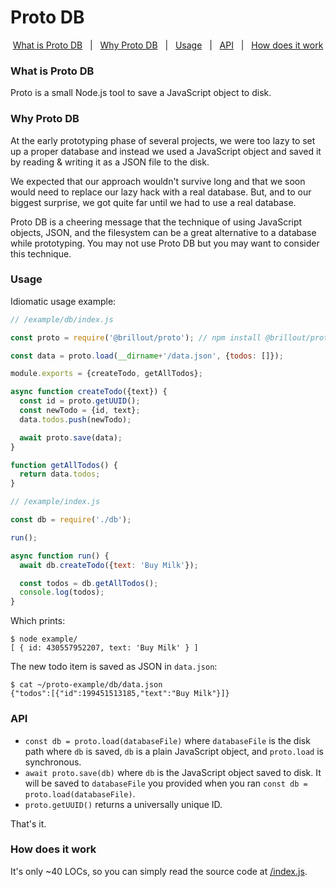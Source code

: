 <!---






    WARNING, READ THIS.
    This is a computed file. Do not edit.
    Instead, edit `/readme.template.md` and run `npm run docs` (or `yarn docs`).












    WARNING, READ THIS.
    This is a computed file. Do not edit.
    Instead, edit `/readme.template.md` and run `npm run docs` (or `yarn docs`).












    WARNING, READ THIS.
    This is a computed file. Do not edit.
    Instead, edit `/readme.template.md` and run `npm run docs` (or `yarn docs`).












    WARNING, READ THIS.
    This is a computed file. Do not edit.
    Instead, edit `/readme.template.md` and run `npm run docs` (or `yarn docs`).












    WARNING, READ THIS.
    This is a computed file. Do not edit.
    Instead, edit `/readme.template.md` and run `npm run docs` (or `yarn docs`).






-->
# Proto DB

<p align='center'>
<a href="#what-is-proto-db">What is Proto DB</a>
&nbsp; | &nbsp;
<a href="#why-proto-db">Why Proto DB</a>
&nbsp; | &nbsp;
<a href="#usage">Usage</a>
&nbsp; | &nbsp;
<a href="#api">API</a>
&nbsp; | &nbsp;
<a href="#how-does-it-work">How does it work</a>
</p>

### What is Proto DB

Proto is a small Node.js tool to save a JavaScript object to disk.

### Why Proto DB

At the early prototyping phase of several projects,
we were too lazy to set up a proper database and
instead we used a JavaScript object and saved it by reading & writing it as a JSON file to the disk.

We expected that our approach wouldn't survive long
and that we soon would need to replace our lazy hack with a real database.
But, and to our biggest surprise, we got quite far until we had to use a real database.

Proto DB is a cheering message that the technique of using JavaScript objects, JSON, and the filesystem can be a great alternative to a database while prototyping. You may not use Proto DB but you may want to consider this technique.

### Usage

Idiomatic usage example:

~~~js
// /example/db/index.js

const proto = require('@brillout/proto'); // npm install @brillout/proto-db

const data = proto.load(__dirname+'/data.json', {todos: []});

module.exports = {createTodo, getAllTodos};

async function createTodo({text}) {
  const id = proto.getUUID();
  const newTodo = {id, text};
  data.todos.push(newTodo);

  await proto.save(data);
}

function getAllTodos() {
  return data.todos;
}
~~~
~~~js
// /example/index.js

const db = require('./db');

run();

async function run() {
  await db.createTodo({text: 'Buy Milk'});

  const todos = db.getAllTodos();
  console.log(todos);
}
~~~

Which prints:

~~~shell
$ node example/
[ { id: 430557952207, text: 'Buy Milk' } ]
~~~

The new todo item is saved as JSON in `data.json`:

~~~shell
$ cat ~/proto-example/db/data.json
{"todos":[{"id":199451513185,"text":"Buy Milk"}]}
~~~

### API

- `const db = proto.load(databaseFile)` where `databaseFile` is the disk path where `db` is saved, `db` is a plain JavaScript object, and `proto.load` is synchronous.
- `await proto.save(db)` where `db` is the JavaScript object saved to disk. It will be saved to `databaseFile` you provided when you ran `const db = proto.load(databaseFile)`.
- `proto.getUUID()` returns a universally unique ID.

That's it.

### How does it work

It's only ~40 LOCs,
so you can simply read the source code at [/index.js](/index.js).

<!---






    WARNING, READ THIS.
    This is a computed file. Do not edit.
    Instead, edit `/readme.template.md` and run `npm run docs` (or `yarn docs`).












    WARNING, READ THIS.
    This is a computed file. Do not edit.
    Instead, edit `/readme.template.md` and run `npm run docs` (or `yarn docs`).












    WARNING, READ THIS.
    This is a computed file. Do not edit.
    Instead, edit `/readme.template.md` and run `npm run docs` (or `yarn docs`).












    WARNING, READ THIS.
    This is a computed file. Do not edit.
    Instead, edit `/readme.template.md` and run `npm run docs` (or `yarn docs`).












    WARNING, READ THIS.
    This is a computed file. Do not edit.
    Instead, edit `/readme.template.md` and run `npm run docs` (or `yarn docs`).






-->
